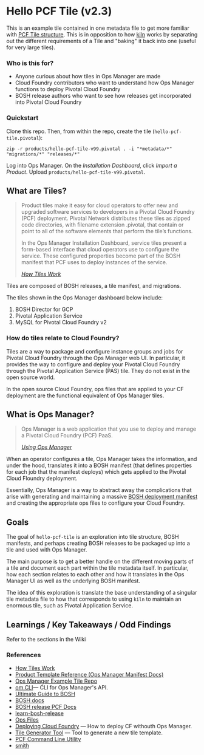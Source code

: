 # Hello PCF Tile (v2.3)
This is an example tile contained in one metadata file to get more familiar with [PCF Tile structure](https://docs.pivotal.io/tiledev/2-1/tile-basics.html). This is in opposition to how [kiln](https://github.com/pivotal-cf/kiln) works by separating out the different requirements of a Tile and "baking" it back into one (useful for very large tiles).

### Who is this for?

 * Anyone curious about how tiles in Ops Manager are made
 * Cloud Foundry contributors who want to understand how Ops Manager functions to deploy Pivotal Cloud Foundry
 * BOSH release authors who want to see how releases get incorporated into Pivotal Cloud Foundry

### Quickstart

Clone this repo. Then, from within the repo, create the tile
(`hello-pcf-tile.pivotal`):

```
zip -r products/hello-pcf-tile-v99.pivotal . -i "*metadata/*" "migrations/*" "releases/*"
```

Log into Ops Manager. On the _Installation Dashboard_, click _Import a Product_.
Upload `products/hello-pcf-tile-v99.pivotal`.

## What are Tiles?

> Product tiles make it easy for cloud operators to offer new and upgraded software services to developers in a Pivotal Cloud Foundry (PCF) deployment. Pivotal Network distributes these tiles as zipped code directories, with filename extension .pivotal, that contain or point to all of the software elements that perform the tile’s functions.
>
> In the Ops Manager Installation Dashboard, service tiles present a form-based interface that cloud operators use to configure the service. These configured properties become part of the BOSH manifest that PCF uses to deploy instances of the service.
>
> [*How Tiles Work*](https://docs.pivotal.io/tiledev/2-8/tile-structure.html)

Tiles are composed of BOSH releases, a tile manifest, and migrations.

The tiles shown in the Ops Manager dashboard below include:

1. BOSH Director for GCP
2. Pivotal Application Service
3. MySQL for Pivotal Cloud Foundry v2

### How do tiles relate to Cloud Foundry?
Tiles are a way to package and configure instance groups and jobs for Pivotal Cloud Foundry through the Ops Manager web UI. In particular, it provides the way to configure and deploy your Pivotal Cloud Foundry through the Pivotal Application Service (PAS) tile. They do not exist in the open source world.

In the open source Cloud Foundry, ops files that are applied to your CF deployment are the functional equivalent of Ops Manager tiles.

## What is Ops Manager?

> Ops Manager is a web application that you use to deploy and manage a Pivotal Cloud Foundry (PCF) PaaS.
>
> *[Using Ops Manager](https://docs.pivotal.io/pivotalcf/2-3/customizing/ops-man.html)*

When an operator configures a tile, Ops Manager takes the information, and under the hood, translates it into a BOSH manifest (that defines properties for each job that the manifest deploys) which gets applied to the Pivotal Cloud Floundry deployment.

Essentially, Ops Manager is a way to abstract away the complications that arise with generating and maintaining a massive [BOSH deployment manifest](https://bosh.io/docs/deployment-manifest/) and creating the appropriate ops files to configure your Cloud Foundry.

## Goals
The goal of `hello-pcf-tile` is an exploration into tile structure, BOSH manifests, and perhaps creating BOSH releases to be packaged up into a tile and used with Ops Manager.

The main purpose is to get a better handle on the different moving parts of a tile and document each part within the tile metadata itself. In particular, how each section relates to each other and how it translates in the Ops Manager UI as well as the underlying BOSH manifest.

The idea of this exploration is translate the base understanding of a singular tile metadata file to how that corresponds to using `kiln` to maintain an enormous tile, such as Pivotal Application Service.

## Learnings / Key Takeaways / Odd Findings
Refer to the sections in the Wiki

### References
* [How Tiles Work](https://docs.pivotal.io/tiledev/2-8/tile-structure.html)
* [Product Template Reference (Ops Manager Manifest Docs)](https://docs.pivotal.io/tiledev/2-8/product-template-reference.html)
* [Ops Manager Example Tile Repo](https://github.com/pivotal-cf-experimental/ops-manager-example/blob/master/example-product/metadata/example-product.yml.erb)
* [om CLI](https://github.com/pivotal-cf/om)— CLI for Ops Manager's API.
* [Ultimate Guide to BOSH](https://ultimateguidetobosh.com/)
* [BOSH docs](https://bosh.io/docs)
* [BOSH release PCF Docs](https://docs.pivotal.io/tiledev/2-8/bosh-release.html)
* [learn-bosh-release](https://github.com/mariash/learn-bosh-release)
* [Ops Files](https://bosh.io/docs/cli-ops-files/) 
* [Deploying Cloud Foundry](https://docs.cloudfoundry.org/deploying/cf-deployment/deploy-cf.html) — How to deploy CF withouth Ops Manager.
* [Tile Generator Tool](https://docs.pivotal.io/tiledev/2-8/tile-generator.html) — Tool to generate a new tile template.
* [PCF Command Line Utility](https://docs.pivotal.io/tiledev/2-8/pcf-command.html)
* [smith](https://github.com/pivotal/smith)

